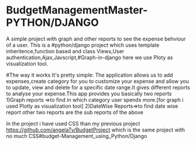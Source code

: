 # BudgetManagementMaster-PYTHON/DJANGO
A simple project with graph and other reports to see the expense behviour of a user.
This is a #python/django project which uses template inheritence,function based and class Views,User authentication,Ajax,Javscript,#Graph-in-django here we use Ploty as visualization tool.

#The way it works
It's pretty simple: The application allows us to add expenses,create category for you to customize your expense and allow you to update,
view and delete for a specific date range.It gives different reports to analyse your expense.This app provides you basically two reports
1)Graph reports =>to find in which category user spends more.[for graph i used Plotly as visualization tool]
2)DateWise Reports=>to find date wise report
other two reports are the sub reports of the above

In the project i have used CSS than my previous project https://github.com/angelaTv/BudgetProject which is the same project with no 
much CSS#budget-Management_using_Python/Django

